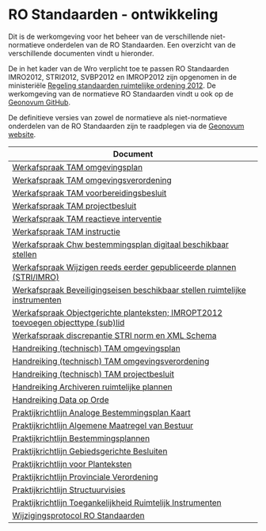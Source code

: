 # RO Standaarden - ontwikkeling

Dit is de werkomgeving voor het beheer van de verschillende niet-normatieve onderdelen van de RO Standaarden. Een overzicht van de verschillende documenten vindt u hieronder.

De in het kader van de Wro verplicht toe te passen RO Standaarden IMRO2012, STRI2012, SVBP2012 en IMROP2012 zijn opgenomen in de ministeriële [Regeling standaarden ruimtelijke ordening 2012](http://wetten.overheid.nl/BWBR0031829). De werkomgeving van de normatieve RO Standaarden vindt u ook op de [Geonovum GitHub](https://github.com/Geonovum/). 

De definitieve versies van zowel de normatieve als niet-normatieve onderdelen van de RO Standaarden zijn te raadplegen via de [Geonovum website](https://www.geonovum.nl/geo-standaarden/ro-standaarden-ruimtelijke-ordening#ROStandaarden). 

| Document                                                                                                                       |  
|--------------------------------------------------------------------------------------------------------------------------------|  
| [Werkafspraak TAM omgevingsplan](https://geonovum.github.io/ROST/waTAMomplan/)                                                 |
| [Werkafspraak TAM omgevingsverordening](https://geonovum.github.io/ROST/waTAMomver/)                                           |
| [Werkafspraak TAM voorbereidingsbesluit](https://geonovum.github.io/ROST/waTAMvbbesluit/)                                      |
| [Werkafspraak TAM projectbesluit](https://geonovum.github.io/ROST/waTAMpbesluit/)                                              |
| [Werkafspraak TAM reactieve interventie](https://geonovum.github.io/ROST/waTAMreaint/)                                         |
| [Werkafspraak TAM instructie](https://geonovum.github.io/ROST/waTAMinstr/)                                                     |
| [Werkafspraak Chw bestemmingsplan digitaal beschikbaar stellen](https://geonovum.github.io/ROST/waCHWbp/)                      |  
| [Werkafspraak Wijzigen reeds eerder gepubliceerde plannen (STRI/IMRO)](https://geonovum.github.io/ROST/waSTRIIMRO/)            |  
| [Werkafspraak Beveiligingseisen beschikbaar stellen ruimtelijke instrumenten](https://geonovum.github.io/ROST/waBEVRP/)        |
| [Werkafspraak Objectgerichte planteksten; IMROPT2012 toevoegen objecttype (sub)lid](https://geonovum.github.io/ROST/waIMROPT/) |
| [Werkafspraak discrepantie STRI norm en XML Schema](https://geonovum.github.io/ROST/waSTRIxml/)                                |
| [Handreiking (technisch) TAM omgevingsplan](https://geonovum.github.io/ROST/HRTAMomplan/)                                      |
| [Handreiking (technisch) TAM omgevingsverordening](https://geonovum.github.io/ROST/HRTAMomver/)                                |
| [Handreiking (technisch) TAM projectbesluit](https://geonovum.github.io/ROST/HRTAMpbesluit/)                                   |
| [Handreiking Archiveren ruimtelijke plannen](https://geonovum.github.io/ROST/HRARP/)                                           |  
| [Handreiking Data op Orde](https://geonovum.github.io/ROST/HRDoO/)                                                             |  
| [Praktijkrichtlijn Analoge Bestemmingsplan Kaart](https://geonovum.github.io/ROST/PRABPK/)                                     |  
| [Praktijkrichtlijn Algemene Maatregel van Bestuur](https://geonovum.github.io/ROST/PRAMvB/)                                    |  
| [Praktijkrichtlijn Bestemmingsplannen](https://geonovum.github.io/ROST/PRBP/)                                                |  
| [Praktijkrichtlijn Gebiedsgerichte Besluiten](https://geonovum.github.io/ROST/PRGB/)                                           |  
| [Praktijkrichtlijn voor Planteksten](https://geonovum.github.io/ROST/PRPT/)                                                    |  
| [Praktijkrichtlijn Provinciale Verordening](https://geonovum.github.io/ROST/PRPV/)                                             |  
| [Praktijkrichtlijn Structuurvisies](https://geonovum.github.io/ROST/PRSV/)                                                     |  
| [Praktijkrichtlijn Toegankelijkheid Ruimtelijk Instrumenten](https://geonovum.github.io/ROST/PRTRI/)                           |  
| [Wijzigingsprotocol RO Standaarden](https://geonovum.github.io/ROST/HRWIJZPROT/)                                               |

